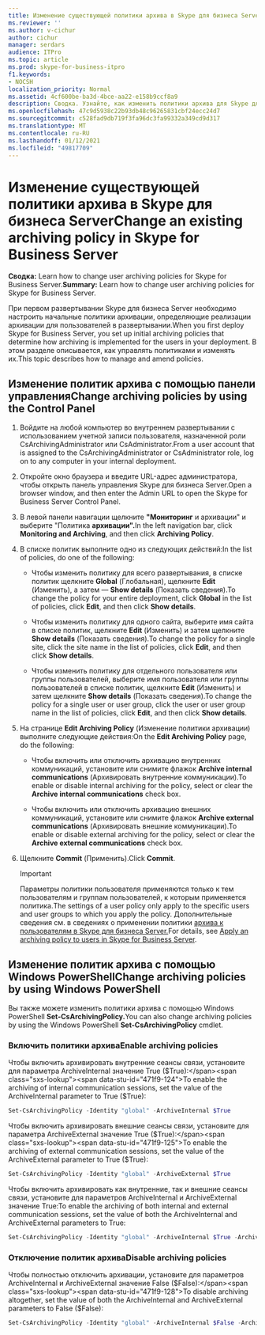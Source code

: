 ```yaml
---
title: Изменение существующей политики архива в Skype для бизнеса Server
ms.reviewer: ''
ms.author: v-cichur
author: cichur
manager: serdars
audience: ITPro
ms.topic: article
ms.prod: skype-for-business-itpro
f1.keywords:
- NOCSH
localization_priority: Normal
ms.assetid: 4cf600be-ba3d-4bce-aa22-e158b9ccf8a9
description: Сводка. Узнайте, как изменить политики архива для Skype для бизнеса Server.
ms.openlocfilehash: 47c9d5938c22b93db48c96265831cbf24ecc24d7
ms.sourcegitcommit: c528fad9db719f3fa96dc3fa99332a349cd9d317
ms.translationtype: MT
ms.contentlocale: ru-RU
ms.lasthandoff: 01/12/2021
ms.locfileid: "49817709"
---
```

# <a name="change-an-existing-archiving-policy-in-skype-for-business-server"></a><span data-ttu-id="471f9-103">Изменение существующей политики архива в Skype для бизнеса Server</span><span class="sxs-lookup"><span data-stu-id="471f9-103">Change an existing archiving policy in Skype for Business Server</span></span>
 
<span data-ttu-id="471f9-104">**Сводка:** Learn how to change user archiving policies for Skype for Business Server.</span><span class="sxs-lookup"><span data-stu-id="471f9-104">**Summary:** Learn how to change user archiving policies for Skype for Business Server.</span></span>
  
<span data-ttu-id="471f9-105">При первом развертывании Skype для бизнеса Server необходимо настроить начальные политики архивации, определяющие реализации архивации для пользователей в развертывании.</span><span class="sxs-lookup"><span data-stu-id="471f9-105">When you first deploy Skype for Business Server, you set up initial archiving policies that determine how archiving is implemented for the users in your deployment.</span></span> <span data-ttu-id="471f9-106">В этом разделе описывается, как управлять политиками и изменять их.</span><span class="sxs-lookup"><span data-stu-id="471f9-106">This topic describes how to manage and amend policies.</span></span> 
  
## <a name="change-archiving-policies-by-using-the-control-panel"></a><span data-ttu-id="471f9-107">Изменение политик архива с помощью панели управления</span><span class="sxs-lookup"><span data-stu-id="471f9-107">Change archiving policies by using the Control Panel</span></span>

1. <span data-ttu-id="471f9-108">Войдите на любой компьютер во внутреннем развертывании с использованием учетной записи пользователя, назначенной роли CsArchivingAdministrator или CsAdministrator.</span><span class="sxs-lookup"><span data-stu-id="471f9-108">From a user account that is assigned to the CsArchivingAdministrator or CsAdministrator role, log on to any computer in your internal deployment.</span></span> 
    
2. <span data-ttu-id="471f9-109">Откройте окно браузера и введите URL-адрес администратора, чтобы открыть панель управления Skype для бизнеса Server.</span><span class="sxs-lookup"><span data-stu-id="471f9-109">Open a browser window, and then enter the Admin URL to open the Skype for Business Server Control Panel.</span></span> 
    
3. <span data-ttu-id="471f9-110">В левой панели навигации щелкните **"Мониторинг** и архивации" и выберите "Политика **архивации".**</span><span class="sxs-lookup"><span data-stu-id="471f9-110">In the left navigation bar, click **Monitoring and Archiving**, and then click **Archiving Policy**.</span></span>
    
4. <span data-ttu-id="471f9-111">В списке политик выполните одно из следующих действий:</span><span class="sxs-lookup"><span data-stu-id="471f9-111">In the list of policies, do one of the following:</span></span> 
    
   - <span data-ttu-id="471f9-112">Чтобы изменить политику для всего развертывания, в списке политик щелкните **Global** (Глобальная), щелкните **Edit** (Изменить), а затем — **Show details** (Показать сведения).</span><span class="sxs-lookup"><span data-stu-id="471f9-112">To change the policy for your entire deployment, click **Global** in the list of policies, click **Edit**, and then click **Show details**.</span></span>
    
   - <span data-ttu-id="471f9-113">Чтобы изменить политику для одного сайта, выберите имя сайта в списке политик, щелкните **Edit** (Изменить) и затем щелкните **Show details** (Показать сведения).</span><span class="sxs-lookup"><span data-stu-id="471f9-113">To change the policy for a single site, click the site name in the list of policies, click **Edit**, and then click **Show details**.</span></span>
    
   - <span data-ttu-id="471f9-114">Чтобы изменить политику для отдельного пользователя или группы пользователей, выберите имя пользователя или группы пользователей в списке политик, щелкните **Edit** (Изменить) и затем щелкните **Show details** (Показать сведения).</span><span class="sxs-lookup"><span data-stu-id="471f9-114">To change the policy for a single user or user group, click the user or user group name in the list of policies, click **Edit**, and then click **Show details**.</span></span>
    
5. <span data-ttu-id="471f9-115">На странице **Edit Archiving Policy** (Изменение политики архивации) выполните следующие действия:</span><span class="sxs-lookup"><span data-stu-id="471f9-115">On the **Edit Archiving Policy** page, do the following:</span></span>
    
   - <span data-ttu-id="471f9-116">Чтобы включить или отключить архивацию внутренних коммуникаций, установите или снимите флажок **Archive internal communications** (Архивировать внутренние коммуникации).</span><span class="sxs-lookup"><span data-stu-id="471f9-116">To enable or disable internal archiving for the policy, select or clear the **Archive internal communications** check box.</span></span>
    
   - <span data-ttu-id="471f9-117">Чтобы включить или отключить архивацию внешних коммуникаций, установите или снимите флажок **Archive external communications** (Архивировать внешние коммуникации).</span><span class="sxs-lookup"><span data-stu-id="471f9-117">To enable or disable external archiving for the policy, select or clear the **Archive external communications** check box.</span></span>
    
6. <span data-ttu-id="471f9-118">Щелкните **Commit** (Применить).</span><span class="sxs-lookup"><span data-stu-id="471f9-118">Click **Commit**.</span></span>
    
    > [!IMPORTANT]
    > <span data-ttu-id="471f9-119">Параметры политики пользователя применяются только к тем пользователям и группам пользователей, к которым применяется политика.</span><span class="sxs-lookup"><span data-stu-id="471f9-119">The settings of a user policy only apply to the specific users and user groups to which you apply the policy.</span></span> <span data-ttu-id="471f9-120">Дополнительные сведения см. в сведениях о применении политики [архива к пользователям в Skype для бизнеса Server.](apply-a-policy-to-users.md)</span><span class="sxs-lookup"><span data-stu-id="471f9-120">For details, see [Apply an archiving policy to users in Skype for Business Server](apply-a-policy-to-users.md).</span></span> 
  
## <a name="change-archiving-policies-by-using-windows-powershell"></a><span data-ttu-id="471f9-121">Изменение политик архива с помощью Windows PowerShell</span><span class="sxs-lookup"><span data-stu-id="471f9-121">Change archiving policies by using Windows PowerShell</span></span>

<span data-ttu-id="471f9-122">Вы также можете изменить политики архива с помощью Windows PowerShell **Set-CsArchivingPolicy.**</span><span class="sxs-lookup"><span data-stu-id="471f9-122">You can also change archiving policies by using the Windows PowerShell **Set-CsArchivingPolicy** cmdlet.</span></span>
  
### <a name="enable-archiving-policies"></a><span data-ttu-id="471f9-123">Включить политики архива</span><span class="sxs-lookup"><span data-stu-id="471f9-123">Enable archiving policies</span></span>

<span data-ttu-id="471f9-124">Чтобы включить архивировать внутренние сеансы связи, установите для параметра ArchiveInternal значение True ($True):</span><span class="sxs-lookup"><span data-stu-id="471f9-124">To enable the archiving of internal communication sessions, set the value of the ArchiveInternal parameter to True ($True):</span></span> 
  
```PowerShell
Set-CsArchivingPolicy -Identity "global" -ArchiveInternal $True
```

<span data-ttu-id="471f9-125">Чтобы включить архивировать внешние сеансы связи, установите для параметра ArchiveExternal значение True ($True):</span><span class="sxs-lookup"><span data-stu-id="471f9-125">To enable the archiving of external communication sessions, set the value of the ArchiveExternal parameter to True ($True):</span></span> 
  
```PowerShell
Set-CsArchivingPolicy -Identity "global" -ArchiveExternal $True
```

<span data-ttu-id="471f9-126">Чтобы включить архивировать как внутренние, так и внешние сеансы связи, установите для параметров ArchiveInternal и ArchiveExternal значение True:</span><span class="sxs-lookup"><span data-stu-id="471f9-126">To enable the archiving of both internal and external communication sessions, set the value of both the ArchiveInternal and ArchiveExternal parameters to True:</span></span> 
  
```PowerShell
Set-CsArchivingPolicy -Identity "global" -ArchiveInternal $True -ArchiveExternal $True
```

### <a name="disable-archiving-policies"></a><span data-ttu-id="471f9-127">Отключение политик архива</span><span class="sxs-lookup"><span data-stu-id="471f9-127">Disable archiving policies</span></span>

<span data-ttu-id="471f9-128">Чтобы полностью отключить архивации, установите для параметров ArchiveInternal и ArchiveExternal значение False ($False):</span><span class="sxs-lookup"><span data-stu-id="471f9-128">To disable archiving altogether, set the value of both the ArchiveInternal and ArchiveExternal parameters to False ($False):</span></span> 
  
```PowerShell
Set-CsArchivingPolicy -Identity "global" -ArchiveInternal $False -ArchiveExternal $False
```
